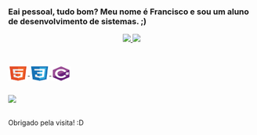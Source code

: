 ### Eai pessoal, tudo bom? Meu nome é Francisco e sou um aluno de desenvolvimento de sistemas. ;) 
<div align="center">
  <a href="https://github.com/ppro01">
  <img height="180em" src="https://github-readme-stats.vercel.app/api?username=ppro01&show_icons=true&theme=radical&include_all_commits=true&count_private=true"/>
  <img height="180em" src="https://github-readme-stats.vercel.app/api/top-langs/?username=ppro01&layout=demo&langs_count=7&theme=radical"/>
</div>
  
  ##
  
<div style="display: inline_block">
  <br>
  <img align="center" alt="Rafa-HTML" height="30" width="40" src="https://raw.githubusercontent.com/devicons/devicon/master/icons/html5/html5-original.svg">
  <img align="center" alt="Rafa-CSS" height="30" width="40" src="https://raw.githubusercontent.com/devicons/devicon/master/icons/css3/css3-original.svg">
  <img align="center" alt="Rafa-csharp" height="30" width="40" src="https://raw.githubusercontent.com/devicons/devicon/master/icons/csharp/csharp-original.svg">
</div>

  ##

<div> 
  <a href="https://www.instagram.com/ppero01/" target="_blank"><img src="https://img.shields.io/badge/-Instagram-%23E4405F?style=for-the-badge&logo=instagram&logoColor=white" target="_blank"></a>
</div>
  
  ##
  
  Obrigado pela visita! :D
